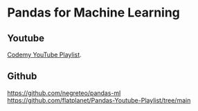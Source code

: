 # Pandas for Machine Learning

## Youtube

[Codemy YouTube Playlist](https://youtube.com/playlist?list=PLCC34OHNcOtqSz7Ke7kaYRf9CfviJgO55&si=GGxggkbAI3j7I999).

## Github

https://github.com/negreteo/pandas-ml
https://github.com/flatplanet/Pandas-Youtube-Playlist/tree/main

